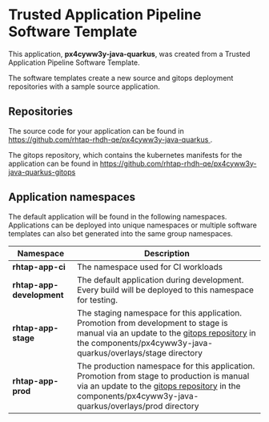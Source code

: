 # Trusted Application Pipeline Software Template

This application, **px4cyww3y-java-quarkus**, was created from a Trusted Application Pipeline Software Template.

The software templates create a new source and gitops deployment repositories with a sample source application. 

## Repositories

The source code for your application can be found in [https://github.com/rhtap-rhdh-qe/px4cyww3y-java-quarkus ](https://github.com/rhtap-rhdh-qe/px4cyww3y-java-quarkus ).
 
The gitops repository, which contains the kubernetes manifests for the application can be found in 
[https://github.com/rhtap-rhdh-qe/px4cyww3y-java-quarkus-gitops ](https://github.com/rhtap-rhdh-qe/px4cyww3y-java-quarkus-gitops ) 

## Application namespaces 

The default application will be found in the following namespaces. Applications can be deployed into unique namespaces or multiple software templates can also bet generated into the same group namespaces.  

|  Namespace   |  Description   |  
| -------- | -------- |
| **rhtap-app-ci** | The namespace used for CI workloads |
| **rhtap-app-development** | The default application during development. Every build will be deployed to this namespace for testing. |
| **rhtap-app-stage** | The staging namespace for this application. Promotion from development to stage is manual via an update to the [gitops repository](https://github.com/rhtap-rhdh-qe/px4cyww3y-java-quarkus-gitops ) in the components/px4cyww3y-java-quarkus/overlays/stage directory |
| **rhtap-app-prod** | The production namespace for this application. Promotion from stage to production is manual via an update to the [gitops repository](https://github.com/rhtap-rhdh-qe/px4cyww3y-java-quarkus-gitops ) in the components/px4cyww3y-java-quarkus/overlays/prod directory |